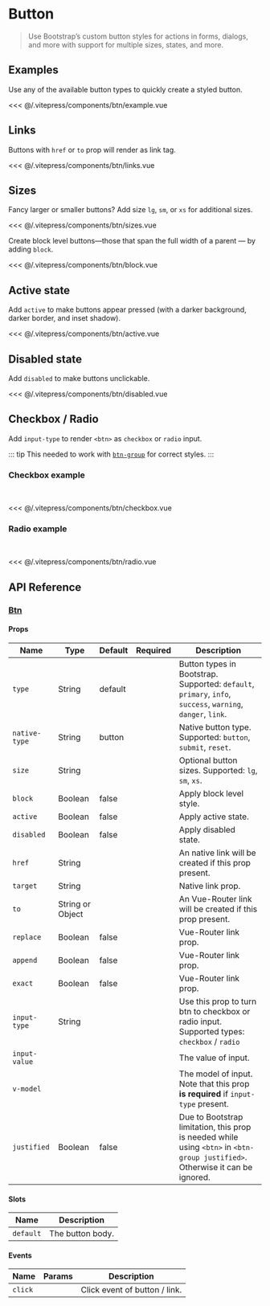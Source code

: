 # Button

> Use Bootstrap’s custom button styles for actions in forms, dialogs, and more with support for multiple sizes, states, and more.

## Examples

Use any of the available button types to quickly create a styled button.

<DemoWrapper><btn-example/></DemoWrapper>

<<< @/.vitepress/components/btn/example.vue

## Links

Buttons with `href` or `to` prop will render as link tag.

<DemoWrapper><btn-links/></DemoWrapper>

<<< @/.vitepress/components/btn/links.vue

## Sizes

Fancy larger or smaller buttons? Add size `lg`, `sm`, or `xs` for additional sizes.

<DemoWrapper><btn-sizes/></DemoWrapper>

<<< @/.vitepress/components/btn/sizes.vue

Create block level buttons—those that span the full width of a parent — by adding `block`.

<DemoWrapper><btn-block/></DemoWrapper>

<<< @/.vitepress/components/btn/block.vue

## Active state

Add `active` to make buttons appear pressed (with a darker background, darker border, and inset shadow).

<DemoWrapper><btn-active/></DemoWrapper>

<<< @/.vitepress/components/btn/active.vue

## Disabled state

Add `disabled` to make buttons unclickable.

<DemoWrapper><btn-disabled/></DemoWrapper>

<<< @/.vitepress/components/btn/disabled.vue

## Checkbox / Radio

Add `input-type` to render `<btn>` as `checkbox` or `radio` input.

::: tip
This needed to work with [`btn-group`](/components/btn-group.html) for correct styles.
:::

### Checkbox example

<br/>

<DemoWrapper><btn-checkbox/></DemoWrapper>

<<< @/.vitepress/components/btn/checkbox.vue

### Radio example

<br/>

<DemoWrapper><btn-radio/></DemoWrapper>

<<< @/.vitepress/components/btn/radio.vue

## API Reference

### [Btn](https://github.com/uiv-lib/uiv/blob/1.x/src/components/button/Btn.js)

#### Props

| Name          | Type             | Default | Required | Description                                                                                                                   |
|---------------|------------------|---------|----------|-------------------------------------------------------------------------------------------------------------------------------|
| `type`        | String           | default |          | Button types in Bootstrap. Supported: `default`, `primary`, `info`, `success`, `warning`, `danger`, `link`.                   |
| `native-type` | String           | button  |          | Native button type. Supported: `button`, `submit`, `reset`.                                                                   |
| `size`        | String           |         |          | Optional button sizes. Supported: `lg`, `sm`, `xs`.                                                                           |
| `block`       | Boolean          | false   |          | Apply block level style.                                                                                                      |
| `active`      | Boolean          | false   |          | Apply active state.                                                                                                           |
| `disabled`    | Boolean          | false   |          | Apply disabled state.                                                                                                         |
| `href`        | String           |         |          | An native link will be created if this prop present.                                                                          |
| `target`      | String           |         |          | Native link prop.                                                                                                             |
| `to`          | String or Object |         |          | An Vue-Router link will be created if this prop present.                                                                      |
| `replace`     | Boolean          | false   |          | Vue-Router link prop.                                                                                                         |
| `append`      | Boolean          | false   |          | Vue-Router link prop.                                                                                                         |
| `exact`       | Boolean          | false   |          | Vue-Router link prop.                                                                                                         |
| `input-type`  | String           |         |          | Use this prop to turn btn to checkbox or radio input. Supported types: `checkbox` / `radio`                                   |
| `input-value` |                  |         |          | The value of input.                                                                                                           |
| `v-model`     |                  |         |          | The model of input. Note that this prop **is required** if `input-type` present.                                              |
| `justified`   | Boolean          | false   |          | Due to Bootstrap limitation, this prop is needed while using `<btn>` in `<btn-group justified>`. Otherwise it can be ignored. |

#### Slots

| Name      | Description      |
|-----------|------------------|
| `default` | The button body. |

#### Events

| Name    | Params | Description                   |
|---------|--------|-------------------------------|
| `click` |        | Click event of button / link. |
